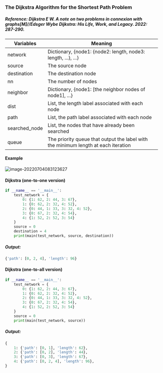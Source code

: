 ### The Dijkstra Algorithm for the Shortest Path Problem

##### Reference: Dijkstra E W. A note on two problems in connexion with graphs[M]//Edsger Wybe Dijkstra: His Life, Work, and Legacy. 2022: 287-290.

| Variables     | Meaning                                                      |
| ------------- | ------------------------------------------------------------ |
| network       | Dictionary, {node1: {node2: length, node3: length, ...}, ...} |
| source        | The source node                                              |
| destination   | The destination node                                         |
| nn            | The number of nodes                                          |
| neighbor      | Dictionary, {node1: [the neighbor nodes of node1], ...}      |
| dist          | List, the length label associated with each node             |
| path          | List, the path label associated with each node               |
| searched_node | List, the nodes that have already been searched              |
| queue         | The priority queue that output the label with the minimum length at each iteration |

#### Example

![image-20220704083123627](C:\Users\dell\AppData\Roaming\Typora\typora-user-images\image-20220704083123627.png)

#### Dijkstra (one-to-one version)

```python
if __name__ == '__main__':
    test_network = {
        0: {1: 62, 2: 44, 3: 67},
        1: {0: 62, 2: 32, 4: 52},
        2: {0: 44, 1: 33, 3: 32, 4: 52},
        3: {0: 67, 2: 32, 4: 54},
        4: {1: 52, 2: 52, 3: 54}
    }
    source = 0
    destination = 4
    print(main(test_network, source, destination))
```

##### Output: 

```python
{'path': [0, 2, 4], 'length': 96}
```



#### Dijkstra (one-to-all version)

```python
if __name__ == '__main__':
    test_network = {
        0: {1: 62, 2: 44, 3: 67},
        1: {0: 62, 2: 32, 4: 52},
        2: {0: 44, 1: 33, 3: 32, 4: 52},
        3: {0: 67, 2: 32, 4: 54},
        4: {1: 52, 2: 52, 3: 54}
    }
    source = 0
    print(main(test_network, source))
```

##### Output: 

```python
{
    1: {'path': [0, 1], 'length': 62}, 
    2: {'path': [0, 2], 'length': 44}, 
    3: {'path': [0, 3], 'length': 67}, 
    4: {'path': [0, 2, 4], 'length': 96},
}
```


